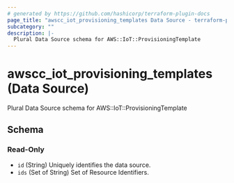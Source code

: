 ```yaml
---
# generated by https://github.com/hashicorp/terraform-plugin-docs
page_title: "awscc_iot_provisioning_templates Data Source - terraform-provider-awscc"
subcategory: ""
description: |-
  Plural Data Source schema for AWS::IoT::ProvisioningTemplate
---
```


# awscc_iot_provisioning_templates (Data Source)

Plural Data Source schema for AWS::IoT::ProvisioningTemplate



<!-- schema generated by tfplugindocs -->
## Schema

### Read-Only

- `id` (String) Uniquely identifies the data source.
- `ids` (Set of String) Set of Resource Identifiers.


